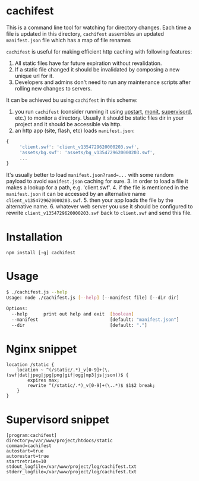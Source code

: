cachifest
=========

This is a command line tool for watching for directory changes.
Each time a file is updated in this directory, `cachifest` assembles an updated `manifest.json` file which has a map of file renames 

`cachifest` is useful for making efficient http caching with following features:
 1. All static files have far future expiration without revalidation.
 2. If a static file changed it should be invalidated by composing a new unique url for it.
 3. Developers and admins don't need to run any maintenance scripts after rolling new changes to servers.

It can be achieved bu using `cachifest` in this scheme:
 1. you run `cachifest` (consider running it using <a href="http://upstart.ubuntu.com">upstart</a>, <a href="http://mmonit.com/monit/">monit</a>, <a href="http://supervisord.org/">supervisord</a>, etc.) to monitor a directory. Usually it should be static files dir in your project and it should be accessible via http.
 2. an http app (site, flash, etc) loads `manifest.json`:

 ```javascript
 {
      'client.swf': 'client_v1354729620000203.swf',
      'assets/bg.swf': 'assets/bg_v1354729620000203.swf',
      ...
 }
 ```
 It's usually better to load `manifest.json?rand=...` with some random payload to avoid `manifest.json` caching for sure.
 3. in order to load a file it makes a lookup for a path, e.g. 'client.swf'.
 4. if the file is mentioned in the `manifest.json` it can be accessed by an alternative name `client_v1354729620000203.swf`.
 5. then your app loads the file by the alternative name.
 6. whatever web server you use it should be configured to rewrite `client_v1354729620000203.swf` back to `client.swf` and send this file.

Installation
============

`npm install [-g] cachifest`

Usage
=====

```bash
$ ./cachifest.js --help
Usage: node ./cachifest.js [--help] [--manifest file] [--dir dir]

Options:
  --help      print out help and exit  [boolean]
  --manifest                           [default: "manifest.json"]
  --dir                                [default: "."]
```

Nginx snippet
=============

```
location /static {
    location ~ ^(/static/.*)_v[0-9]+(\.(swf|dat|jpeg|jpg|png|gif|ogg|mp3|js|json))$ {
        expires max;
        rewrite ^(/static/.*)_v[0-9]+(\..*)$ $1$2 break;
    }
}
```

Supervisord snippet
===================
```
[program:cachifest]
directory=/var/www/project/htdocs/static
command=cachifest
autostart=true
autorestart=true
startretries=10
stdout_logfile=/var/www/project/log/cachifest.txt
stderr_logfile=/var/www/project/log/cachifest.txt
```
